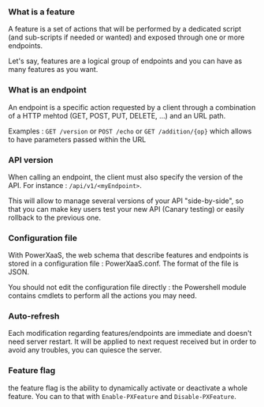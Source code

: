 
### What is a feature

A feature is a set of actions that will be performed by a dedicated script (and sub-scripts if needed or wanted) and exposed through one or more endpoints.

Let's say, features are a logical group of endpoints and you can have as many features as you want.


### What is an endpoint

An endpoint is a specific action requested by a client through a combination of a HTTP mehtod (GET, POST, PUT, DELETE, ...) and an URL path.

Examples :  `GET /version` or `POST /echo` or `GET /addition/{op}` which allows to have parameters passed within the URL


### API version

When calling an endpoint, the client must also specify the version of the API. For instance : `/api/v1/<myEndpoint>`.

This will allow to manage several versions of your API "side-by-side", so that you can make key users test your new API (Canary testing) or easily rollback to the previous one.


### Configuration file

With PowerXaaS, the web schema that describe features and endpoints is stored in a configuration file : PowerXaaS.conf. The format of the file is JSON. 

You should not edit the configuration file directly : the Powershell module contains cmdlets to perform all the actions you may need.


### Auto-refresh

Each modification regarding features/endpoints are immediate and doesn't need server restart. It will be applied to next request received but in order to avoid any troubles, you can quiesce the server. 


### Feature flag

the feature flag is the ability to dynamically activate or deactivate a whole feature. You can to that with `Enable-PXFeature` and `Disable-PXFeature`.


